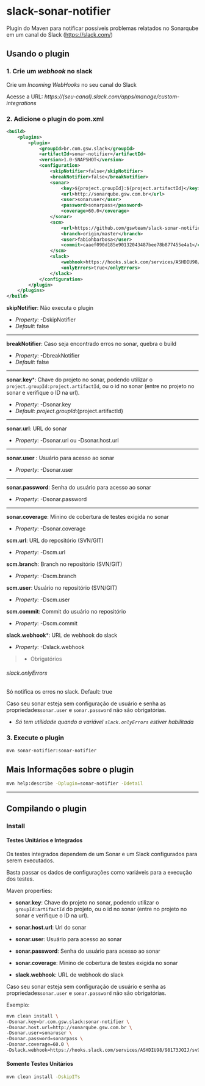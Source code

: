 # slack-sonar-notifier #

Plugin do Maven para notificar possíveis problemas relatados no Sonarqube em um canal do Slack (https://slack.com/)

## Usando o plugin
### 1. Crie um _webhook_ no slack
Crie um *Incoming WebHooks* no seu canal do Slack

Acesse a URL: _https://(seu-canal).slack.com/apps/manage/custom-integrations_

### 2. Adicione o plugin do pom.xml

```xml
<build>
    <plugins>
        <plugin>
            <groupId>br.com.gsw.slack</groupId>
            <artifactId>sonar-notifier</artifactId>
            <version>1.0-SNAPSHOT</version>
            <configuration>
                <skipNotifier>false</skipNotifier>
                <breakNotifier>false</breakNotifier>
                <sonar>
                    <key>${project.groupId}:${project.artifactId}</key>
                    <url>http://sonarqube.gsw.com.br</url>
                    <user>sonaruser</user>
                    <password>sonarpass</password>
                    <coverage>60.0</coverage>
                </sonar>
                <scm>
                    <url>https://github.com/gswteam/slack-sonar-notifier</url>
                    <branch>origin/master</branch>
                    <user>fabiohbarbosa</user>
                    <commit>caaef090d185e90132043487bee78b877455e4a1</commit>
                </scm>
                <slack>
                    <webhook>https://hooks.slack.com/services/ASHDIU98/98173JOIJ/sv9RRmWpvTes2Oc3y5QeY54G</webhook>
                    <onlyErrors>true</onlyErrors>
                </slack>
            </configuration>
        </plugin>
    </plugins>
</build>

```

**skipNotifier**: 
Não executa o plugin
* _Property_: -DskipNotifier
* _Default_: false

***

**breakNotifier**: 
Caso seja encontrado erros no sonar, quebra o build
* _Property_: -DbreakNotifier
* _Default_: false

***

**sonar.key***:
Chave do projeto no sonar, podendo utilizar o `project.groupId:project.artifactId`, ou o id no sonar (entre no projeto no sonar e verifique o ID na url).
* _Property_: -Dsonar.key
* _Default_: ${project.groupId}:${project.artifactId}

***

**sonar.url**:
URL do sonar
* _Property_: -Dsonar.url ou -Dsonar.host.url

***

**sonar.user** :
Usuário para acesso ao sonar
* _Property_: -Dsonar.user

***

**sonar.password**: 
Senha do usuário para acesso ao sonar
* _Property_: -Dsonar.password

***

**sonar.coverage**:
Mínino de cobertura de testes exigida no sonar
* _Property_: -Dsonar.coverage

**scm.url**: 
URL do repositório (SVN/GIT)
* _Property_: -Dscm.url

**scm.branch**: 
Branch no repositório (SVN/GIT)
* _Property_: -Dscm.branch

**scm.user**:
Usuário no repositório (SVN/GIT)
* _Property_: -Dscm.user

**scm.commit**: 
Commit do usuário no repositório
* _Property_: -Dscm.commit

**slack.webhook***: 
URL de webhook do slack
* _Property_: -Dslack.webhook

> * Obrigatórios

###### slack.onlyErrors 
Só notifica os erros no slack. Default: true

Caso seu sonar esteja sem configuração de usuário e senha as propriedades`sonar.user` e `sonar.password` não são obrigatórias.

* *Só tem utilidade quando a variável `slack.onlyErrors` estiver habilitada*

### 3. Execute o plugin
```sh
mvn sonar-notifier:sonar-notifier
```

## Mais Informações sobre o plugin
```sh
mvn help:describe -Dplugin=sonar-notifier -Ddetail
```

---

## Compilando o plugin

### Install
#### Testes Unitários e Integrados
Os testes integrados dependem de um Sonar e um Slack configurados para serem executados.

Basta passar os dados de configurações como variáveis para a execução dos testes.

Maven properties:

* **sonar.key**: Chave do projeto no sonar, podendo utilizar o `groupId:artifactId` do projeto, ou o id no sonar (entre no projeto no sonar e verifique o ID na url).

* **sonar.host.url**: Url do sonar

* **sonar.user**: Usuário para acesso ao sonar

* **sonar.password**: Senha do usuário para acesso ao sonar

* **sonar.coverage**: Mínino de cobertura de testes exigida no sonar

* **slack.webhook**: URL de webhook do slack

Caso seu sonar esteja sem configuração de usuário e senha as propriedades`sonar.user` e `sonar.password` não são obrigatórias.

Exemplo:
```sh
mvn clean install \
-Dsonar.key=br.com.gsw.slack:sonar-notifier \
-Dsonar.host.url=http://sonarqube.gsw.com.br \
-Dsonar.user=sonaruser \
-Dsonar.password=sonarpass \
-Dsonar.coverage=60.0 \
-Dslack.webhook=https://hooks.slack.com/services/ASHDIU98/98173JOIJ/sv9RRmWpvTes2Oc3y5QeY54G
```

#### Somente Testes Unitários
```sh
mvn clean install -DskipITs
```
